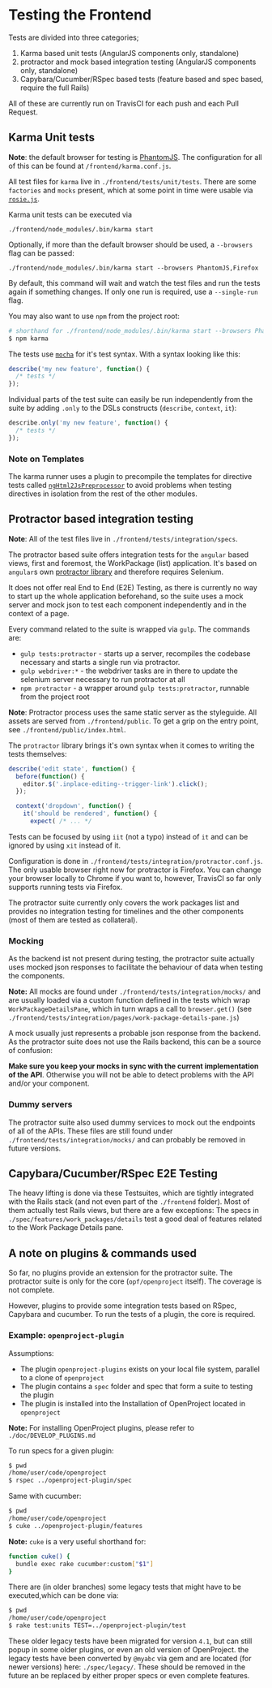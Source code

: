 Testing the Frontend
====================

Tests are divided into three categories;

1. Karma based unit tests (AngularJS components only, standalone)
2. protractor and mock based integration testing (AngularJS components only, standalone)
3. Capybara/Cucumber/RSpec based tests (feature based and spec based, require the full Rails)

All of these are currently run on TravisCI for each push and each Pull Request.

## Karma Unit tests

__Note__: the default browser for testing is [PhantomJS](http://phantomjs.org). The configuration for all of this can be found at `/frontend/karma.conf.js`.

All test files for `karma` live in `./frontend/tests/unit/tests`. There are some `factories` and `mocks` present, which at some point in time were usable via [`rosie.js`](https://github.com/bkeepers/rosie).

Karma unit tests can be executed via

```
./frontend/node_modules/.bin/karma start
```

Optionally, if more than the default browser should be used, a `--browsers` flag can be passed:

```
./frontend/node_modules/.bin/karma start --browsers PhantomJS,Firefox
```

By default, this command will wait and watch the test files and run the tests again if something changes. If only one run is required, use a `--single-run` flag.

You may also want to use `npm` from the project root:

```bash
# shorthand for ./frontend/node_modules/.bin/karma start --browsers PhantomJS,Firefox --single-run
$ npm karma
```

The tests use [`mocha`](https://mochajs.org/) for it's test syntax. With a syntax looking like this:

```javascript
describe('my new feature', function() {
  /* tests */
});
```

Individual parts of the test suite can easily be run independently from the suite by adding `.only` to the DSLs constructs (`describe`, `context`, `it`):

```javascript
describe.only('my new feature', function() {
  /* tests */
});
```

### Note on Templates

The karma runner uses a plugin to precompile the templates for directive tests called [`ngHtml2JsPreprocessor`](https://github.com/karma-runner/karma-ng-html2js-preprocessor) to avoid problems when testing directives in isolation from the rest of the other modules.

## Protractor based integration testing

__Note__: All of the test files live in `./frontend/tests/integration/specs`.

The protractor based suite offers integration tests for the `angular` based views, first and foremost, the WorkPackage (list) application. It's based on `angular`s own [protractor library](https://github.com/angular/protractor) and therefore requires Selenium.

It does not offer real End to End (E2E) Testing, as there is currently no way to start up the whole application beforehand, so the suite uses a mock server and mock json to test each component independently and in the context of a page.

Every command related to the suite is wrapped via `gulp`. The commands are:

- `gulp tests:protractor` - starts up a server, recompiles the codebase necessary and starts a single run via protractor.
- `gulp webdriver:*` - the webdriver tasks are in there to update the selenium server necessary to run protractor at all
- `npm protractor` - a wrapper around `gulp tests:protractor`, runnable from the project root

__Note__: Protractor process uses the same static server as the styleguide. All assets are served from `./frontend/public`. To get a grip on the entry point, see `./frontend/public/index.html`.

The `protractor` library brings it's own syntax when it comes to writing the tests themselves:

```javascript
describe('edit state', function() {
  before(function() {
    editor.$('.inplace-editing--trigger-link').click();
  });

  context('dropdown', function() {
    it('should be rendered', function() {
      expect( /* ... */
```

Tests can be focused by using `iit` (not a typo) instead of `it` and can be ignored by using `xit` instead of it.

Configuration is done in `./frontend/tests/integration/protractor.conf.js`. The only usable browser right now for protractor is Firefox. You can change your browser locally to Chrome if you want to, however, TravisCI so far only supports running tests via Firefox.

The protractor suite currently only covers the work packages list and provides no integration testing for timelines and the other components (most of them are tested as collateral).

### Mocking

As the backend ist not present during testing, the protractor suite actually uses mocked json responses to facilitate the behaviour of data when testing the components.

__Note:__ All mocks are found under `./frontend/tests/integration/mocks/` and are usually loaded via a custom function defined in the tests which wrap `WorkPackageDetailsPane`, which in turn wraps a call to `browser.get()` (see `./frontend/tests/integration/pages/work-package-details-pane.js`)

A mock usually just represents a probable json response from the backend. As the protractor suite does not use the Rails backend, this can be a source of confusion:

__Make sure you keep your mocks in sync with the current implementation of the API__. Otherwise you will not be able to detect problems with the API and/or your component.

### Dummy servers

The protractor suite also used dummy services to mock out the endpoints of all of the APIs. These files are still found under `./frontend/tests/integration/mocks/` and can probably be removed in future versions.

## Capybara/Cucumber/RSpec E2E Testing

The heavy lifting is done via these Testsuites, which are tightly integrated with the Rails stack (and not even part of the `./frontend` folder). Most of them actually test Rails views, but there are a few exceptions: The specs in `./spec/features/work_packages/details` test a good deal of features related to the Work Package Details pane.

## A note on plugins & commands used

So far, no plugins provide an extension for the protractor suite. The protractor suite is only for the core (`opf/openproject` itself). The coverage is not complete.

However, plugins to provide some integration tests based on RSpec, Capybara and cucumber. To run the tests of a plugin, the core is required.

### Example: `openproject-plugin`

Assumptions:

- The plugin `openproject-plugins` exists on your local file system, parallel to a clone of `openproject`
- The plugin contains a `spec` folder and spec that form a suite to testing the plugin
- The plugin is installed into the Installation of OpenProject located in `openproject`

__Note:__ For installing OpenProject plugins, please refer to `./doc/DEVELOP_PLUGINS.md`

To run specs for a given plugin:

```bash
$ pwd
/home/user/code/openproject
$ rspec ../openproject-plugin/spec
```

Same with cucumber:

```bash
$ pwd
/home/user/code/openproject
$ cuke ../openproject-plugin/features
```

__Note:__ `cuke` is a very useful shorthand for:

```bash
function cuke() {
  bundle exec rake cucumber:custom["$1"]
}
```

There are (in older branches) some legacy tests that might have to be executed,which can be done via:

```bash
$ pwd
/home/user/code/openproject
$ rake test:units TEST=../openproject-plugin/test
```

These older legacy tests have been migrated for version `4.1`, but can still popup in some older plugins, or even an old version of OpenProject. the legacy tests have been converted by `@myabc` via gem and are located (for newer versions) here: `./spec/legacy/`. These should be removed in the future an be replaced by either proper specs or even complete features.
